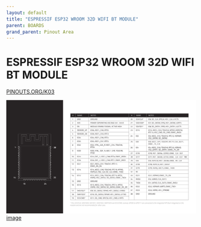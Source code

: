 ```yaml
---
layout: default
title: "ESPRESSIF ESP32 WROOM 32D WIFI BT MODULE"
parent: BOARDS
grand_parent: Pinout Area
---
```


# ESPRESSIF ESP32 WROOM 32D WIFI BT MODULE

<a href="https://www.PINOUTS.ORG/K03">PINOUTS.ORG/K03</a>

![image](./assets/129.png)  
[image](./assets/129.png)

